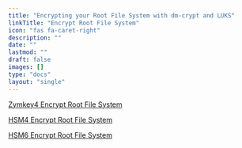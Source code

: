 ```yaml
---
title: "Encrypting your Root File System with dm-crypt and LUKS"
linkTitle: "Encrypt Root File System"
icon: "fas fa-caret-right"
description: ""
date: ""
lastmod: ""
draft: false
images: []
type: "docs"
layout: "single"
---
```


<p><a href="https://docs.zymbit.com/tutorials/encrypt-rfs/zymkey4">Zymkey4 Encrypt Root File System</a><p>
<p><a href="https://docs.zymbit.com/tutorials/encrypt-rfs/hsm4">HSM4 Encrypt Root File System</a></p>
<p><a href="https://docs.zymbit.com/tutorials/encrypt-rfs/hsm6">HSM6 Encrypt Root File System</a></p>
